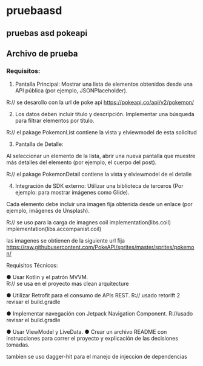 # pruebaasd
## pruebas asd pokeapi

## Archivo de prueba

### Requisitos:

1. Pantalla Principal:
Mostrar una lista de elementos obtenidos desde una API pública (por
ejemplo, JSONPlaceholder).

R:// se desarollo con la url de poke api 
https://pokeapi.co/api/v2/pokemon/

2. Los datos deben incluir título y descripción.
Implementar una búsqueda para filtrar elementos por título.

R:// el pakage PokemonList contiene la vista y elviewmodel de esta solicitud

3. Pantalla de Detalle:
   
Al seleccionar un elemento de la lista, abrir una nueva pantalla que muestre
más detalles del elemento (por ejemplo, el cuerpo del post).

R:// el pakage PokemonDetail contiene la vista y elviewmodel de el detalle

4. Integración de SDK externo:
Utilizar una biblioteca de terceros (Por ejemplo: para mostrar imágenes como
Glide).

Cada elemento debe incluir una imagen fija obtenida desde un enlace (por
ejemplo, imágenes de Unsplash).

R:// se uso para la carga de imagnes coil 
    implementation(libs.coil)
    implementation(libs.accompanist.coil)

las imagenes se obtienen de la siguiente url fija
https://raw.githubusercontent.com/PokeAPI/sprites/master/sprites/pokemon/

Requisitos Técnicos:

● Usar Kotlin y el patrón MVVM.  
R:// se usa en el proyecto mas clean arquitecture 

● Utilizar Retrofit para el consumo de APIs REST.
R:// usado retorift 2 revisar el build.gradle 

● Implementar navegación con Jetpack Navigation Component.
R://usado revisar el build.gradle

● Usar ViewModel y LiveData.
● Crear un archivo README con instrucciones para correr el proyecto y explicación de
las decisiones tomadas.

tambien se uso dagger-hit para el manejo de injeccion de dependencias

    

